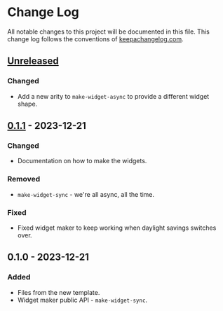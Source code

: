 # Change Log
All notable changes to this project will be documented in this file. This change log follows the conventions of [keepachangelog.com](http://keepachangelog.com/).

## [Unreleased]
### Changed
- Add a new arity to `make-widget-async` to provide a different widget shape.

## [0.1.1] - 2023-12-21
### Changed
- Documentation on how to make the widgets.

### Removed
- `make-widget-sync` - we're all async, all the time.

### Fixed
- Fixed widget maker to keep working when daylight savings switches over.

## 0.1.0 - 2023-12-21
### Added
- Files from the new template.
- Widget maker public API - `make-widget-sync`.

[Unreleased]: https://sourcehost.site/your-name/hospital2/compare/0.1.1...HEAD
[0.1.1]: https://sourcehost.site/your-name/hospital2/compare/0.1.0...0.1.1
